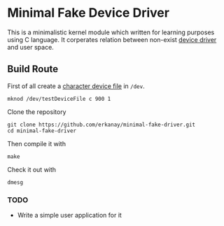 # Minimal Fake Device Driver

This is a minimalistic kernel module which written for learning purposes using C language. 
It corperates relation between non-exist [device driver](https://en.wikipedia.org/wiki/Device_driver) and user space.

## Build Route

First of all create a [character device file](http://www.tldp.org/LDP/lkmpg/2.4/html/c577.htm) in ```/dev```.
```{r, engine='bash', count_lines}
mknod /dev/testDeviceFile c 900 1
```
Clone the repository
```{r, engine='bash', count_lines}
git clone https://github.com/erkanay/minimal-fake-driver.git
cd minimal-fake-driver
```
Then compile it with
```
make
```
Check it out with
```
dmesg
```

### TODO 
 * Write a simple user application for it

